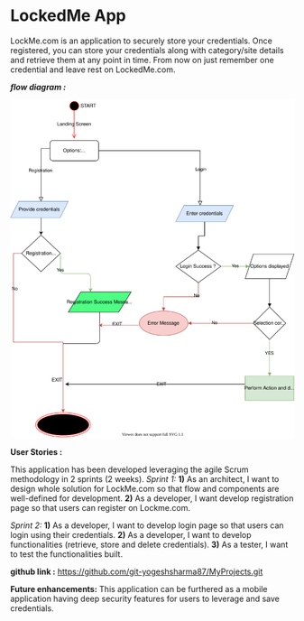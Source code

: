 # LockedMe App
LockMe.com is an application to securely store your credentials. Once registered, you can 
store your credentials along with category/site details and retrieve them at any point in time.
From now on just remember one credential and leave rest on LockedMe.com.  



**_flow diagram :_**

![](LockMe.svg)

**User Stories :**

This application has been developed leveraging the agile Scrum methodology in 2 sprints (2 weeks).
_Sprint 1:_
**1)** As an architect, I want to design whole solution for LockMe.com so that flow and 
components are well-defined for development.
**2)** As a developer, I want develop registration page so that users can register on Lockme.com.

_Sprint 2:_
**1)** As a developer, I want to develop login page so that users can login using their credentials.
**2)** As a developer, I want to develop functionalities (retrieve, store and delete credentials).
**3)** As a tester, I want to test the functionalities built.

**github link :** 
https://github.com/git-yogeshsharma87/MyProjects.git

**Future enhancements:**
This application can be furthered as a mobile application having deep security features for users to leverage 
and save credentials.
